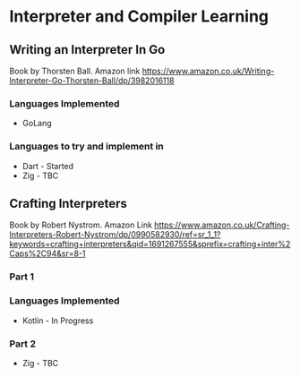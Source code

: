 # Interpreter and Compiler Learning

## Writing an Interpreter In Go
Book by Thorsten Ball. Amazon link https://www.amazon.co.uk/Writing-Interpreter-Go-Thorsten-Ball/dp/3982016118

### Languages Implemented
- GoLang

### Languages to try and implement in
- Dart - Started
- Zig - TBC

## Crafting Interpreters

Book by Robert Nystrom. Amazon Link https://www.amazon.co.uk/Crafting-Interpreters-Robert-Nystrom/dp/0990582930/ref=sr_1_1?keywords=crafting+interpreters&qid=1691267555&sprefix=crafting+inter%2Caps%2C94&sr=8-1

### Part 1
### Languages Implemented
- Kotlin - In Progress

### Part 2
 - Zig - TBC
